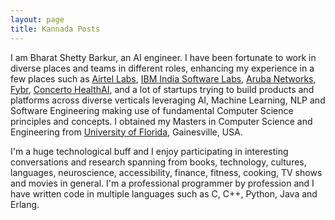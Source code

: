 ```yaml
---
layout: page
title: Kannada Posts
---
```


<body class="font-sans antialiased leading-normal tracking-wider bg-cover text-gray-100">
  <div class="max-w-4xl flex items-center h-auto lg:h-screen flex-wrap mx-auto my-32 lg:my-0">
    <div id="profile" class="w-full rounded-lg lg:rounded-l-lg lg:rounded-r-none shadow-2xl opacity-75 mx-6 lg:mx-0 bg-gray-900 p-4 md:p-12 text-center lg:text-left">
      <p class="pt-8 text-xl">I am Bharat Shetty Barkur, an AI engineer. I have been fortunate to work in diverse places and teams in different roles, enhancing my experience in a few places such as <a href="https://www.airtel.in/careers/airtelxlabs/life">Airtel Labs</a>, <a href="https://www.ibm.com/in-en">IBM India Software Labs</a>, <a href="https://www.arubanetworks.com/">Aruba Networks</a>, <a href="https://www.fybr.com/"> Fybr</a>, <a href="https://www.concertohealthai.com/"> Concerto HealthAI</a>, and a lot of startups trying to build products and platforms across diverse verticals leveraging AI, Machine Learning, NLP and Software Engineering making use of fundamental Computer Science principles and concepts. I obtained my Masters in Computer Science and Engineering from <a href="https://www.cise.ufl.edu/">University of Florida</a>, Gainesville, USA.</p>
      <p class="pt-8 text-md">I'm a huge technological buff and I enjoy participating in interesting conversations and research spanning from books, technology, cultures, languages, neuroscience, accessibility, finance, fitness, cooking, TV shows and movies in general. I'm a professional programmer by profession and I have written code in multiple languages such as C, C++, Python, Java and Erlang. </p>


	
